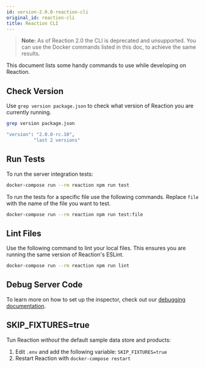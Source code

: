 ```yaml
---
id: version-2.0.0-reaction-cli
original_id: reaction-cli
title: Reaction CLI
---
```


> **Note:** As of Reaction 2.0 the CLI is deprecated and unsupported. You can use the Docker commands listed in this doc, to achieve the same results.

This document lists some handy commands to use while developing on Reaction.

## Check Version

Use `grep version package.json` to check what version of Reaction you are currently running.

```sh
grep version package.json

"version": "2.0.0-rc.10",
          "last 2 versions"
```

## Run Tests

To run the server integration tests:

```sh
docker-compose run --rm reaction npm run test
```

To run the tests for a specific file use the following commands. Replace `file` with the name of the file you want to test.

```sh
docker-compose run --rm reaction npm run test:file
```

## Lint Files

Use the following command to lint your local files. This ensures you are running the same version of Reaction's ESLint.

```sh
docker-compose run --rm reaction npm run lint
```

## Debug Server Code

To learn more on how to set up the inspector, check out our [debugging documentation](testing-debugging-server-code.md).

## SKIP_FIXTURES=true

Tun Reaction _without_ the default sample data store and products:
1. Edit `.env` and add the following variable: `SKIP_FIXTURES=true`
2. Restart Reaction with `docker-compose restart`
